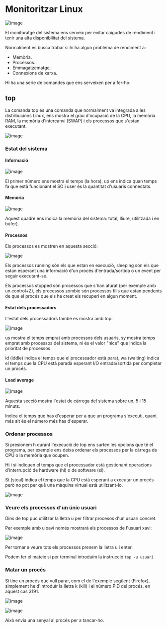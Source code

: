 # Monitoritzar Linux

![image](https://github.com/XaSaFa/MP04/assets/110727546/032697e9-bca3-4b8c-9182-17417d4911f6)

El monitoratge del sistema ens serveix per evitar caigudes de rendiment i tenir una alta disponibilitat del sistema.

Normalment es busca trobar si hi ha algun problema de rendiment a:

- Memòria.
- Processos.
- Emmagatzematge.
- Connexions de xarxa.

Hi ha una serie de comandes que ens serveixen per a fer-ho:

## top

La comanda top és una comanda que normalment va integrada a les distribucions Linux, ens mostra el grau d'ocupació de la CPU, la memòria RAM, la memòria d'intercanvi (SWAP) i els processos que s'estan executant.

![image](https://github.com/XaSaFa/MP04/assets/110727546/c1db49cf-f9a7-428c-9dcf-43dbe388d6f7)

### Estat del sistema

#### Informació

![image](https://github.com/XaSaFa/MP04/assets/110727546/383af85a-7967-4d72-b7b6-a9e7d7d3749c)

El primer número ens mostra el temps (la hora), up ens indica quan temps fa que està funcionant el SO i user és la quantitat d'usuaris connectats.

#### Memòria

![image](https://github.com/XaSaFa/MP04/assets/110727546/44b0e959-f737-43cd-a10b-fb13cf032eaf)

Aquest quadre ens indica la memòria del sistema: total, lliure, utilitzada i en búfer).

#### Processos

Els processos es mostren en aquesta secció:

![image](https://github.com/XaSaFa/MP04/assets/110727546/2a17fa22-f9a4-4585-bece-eb7f8acfe9a8)

Els processos running són els que estan en execució, sleeping són els que estan esperant una informació d'un procés d'entrada/sortida o un event per seguir executant-se.

Els processos stopped són processos que s'han aturat (per exemple amb un control+Z), els processos zombie són processos fills que estan pendents de que el procés que els ha creat els recuperi en algun moment.

#### Estat dels processadors

L'estat dels processadors també es mostra amb top:

![image](https://github.com/XaSaFa/MP04/assets/110727546/e242d410-d601-4e24-bf18-bb5b348f722d)

us mostra el temps emprat amb processos dels usuaris, sy mostra temps emprat amb processos del sistema, ni és el valor "nice" que indica la prioritat de processos.

id (iddle) indica el temps que el processador està parat, wa (waiting) indica el temps que la CPU està parada esperant I/O entrada/sortida per completar un procés.

#### Load average

![image](https://github.com/XaSaFa/MP04/assets/110727546/e6b42bcc-70f4-411b-b93a-7d59d280e6f9)

Aquesta secció mostra l'estat de càrrega del sistema sobre un, 5 i 15 minuts.

Indica el temps que has d'esperar per a que un programa s'executi, quant més alt és el número més has d'esperar.

### Ordenar processos

Si presionem h durant l'execució de top ens surten les opcions que té el programa, per exemple ens deixa ordenar els processos per la càrrega de CPU o la memòria que ocupen.

Hi i si indiquen el temps que el processador està gestionant operacions d'interrupció de hardware (hi) o de software (si).

St (steal) indica el temps que la CPU està esperant a executar un procés però no pot per què una màquina virtual està utilitzant-lo.



![image](https://github.com/XaSaFa/MP04/assets/110727546/3177575e-9a20-478f-ab26-67d2f16e17a0)

### Veure els processos d'un únic usuari

Dins de top puc utilitzar la lletra u per filtrar procesos d'un usuari concret.

Per exemple amb u xavi només mostrarà els processos de l'usuari xavi:

![image](https://github.com/XaSaFa/MP04/assets/110727546/45bc76d8-18f1-4e88-aa68-9d52dcb44b76)

Per tornar a veure tots els processos prenem la lletra u i enter.

Podem fer el mateix si per terminal introduïm la instrucció ``` top -u usuari ```

### Matar un procés

Si tinc un procés que vull parar, com el de l'exemple següent (Firefox), simplement he d'introduïr la lletra k (kill) i el número PID del procés, en aquest cas 3191.

![image](https://github.com/XaSaFa/MP04/assets/110727546/b534adaa-a7c7-41e6-88c9-b6c79d3bf429)

![image](https://github.com/XaSaFa/MP04/assets/110727546/439645bc-8885-42e8-9b4f-8b896c67b778)

Això envia una senyal al procés per a tancar-ho.

